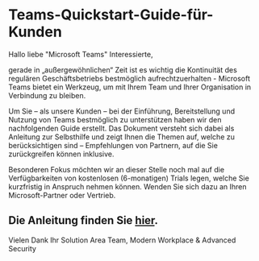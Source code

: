 # Teams-Quickstart-Guide-für-Kunden


Hallo liebe "Microsoft Teams" Interessierte,

gerade in „außergewöhnlichen“ Zeit ist es wichtig die Kontinuität des regulären Geschäftsbetriebs bestmöglich aufrechtzuerhalten - Microsoft Teams bietet ein Werkzeug, um mit Ihrem Team und Ihrer Organisation in Verbindung zu bleiben.

Um Sie – als unsere Kunden – bei der Einführung, Bereitstellung und Nutzung von Teams bestmöglich zu unterstützen haben wir den nachfolgenden Guide erstellt. Das Dokument versteht sich dabei als Anleitung zur Selbsthilfe und zeigt Ihnen die Themen auf, welche zu berücksichtigen sind – Empfehlungen von Partnern, auf die Sie zurückgreifen können inklusive.

Besonderen Fokus möchten wir an dieser Stelle noch mal auf die Verfügbarkeiten von kostenlosen (6-monatigen) Trials legen, welche Sie kurzfristig in Anspruch nehmen können. Wenden Sie sich dazu an Ihren Microsoft-Partner oder Vertrieb.



## Die Anleitung finden Sie [hier](https://aka.ms/teamsforme).

Vielen Dank
Ihr Solution Area Team, Modern Workplace & Advanced Security 
